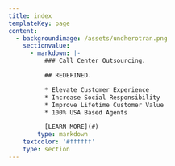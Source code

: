 ```yaml
---
title: index
templateKey: page
content:
  - backgroundimage: /assets/undherotran.png
    sectionvalue:
      - markdown: |-
          ### Call Center Outsourcing.

          ## REDEFINED.

          * Elevate Customer Experience
          * Increase Social Responsibility
          * Improve Lifetime Customer Value
          * 100% USA Based Agents

          [LEARN MORE](#)
        type: markdown
    textcolor: '#ffffff'
    type: section
---
```


